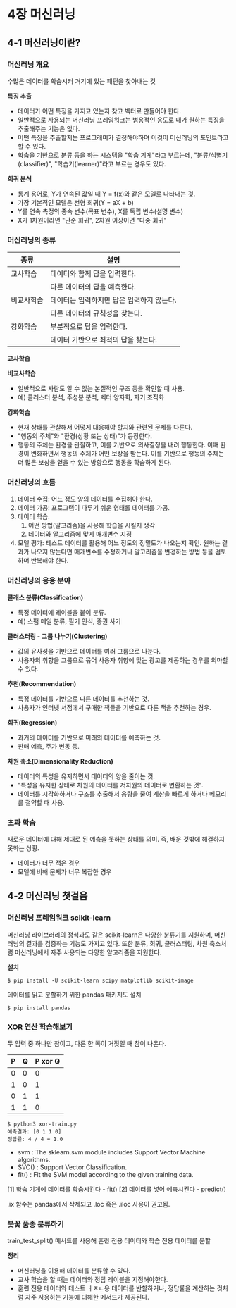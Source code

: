 # 4장 머신러닝

## 4-1 머신러닝이란?

### 머신러닝 개요

수많은 데이터를 학습시켜 거기에 있는 패턴을 찾아내는 것

**특징 추출**

- 데이터가 어떤 특징을 가지고 있는지 찾고 벡터로 만들어야 한다.
- 일반적으로 사용되는 머신러닝 프레임워크는 범용적인 용도로 내가 원하는 특징을 추출해주는 기능은 없다.
- 어떤 특징을 추출할지는 프로그래머가 결정해야하며 이것이 머신러닝의 포인트라고 할 수 있다.
- 학습을 기반으로 분류 등을 하는 시스템을 "학습 기계"라고 부르는데, "분류/식별기(classifier)", "학습기(learner)"라고 부르는 경우도 있다.

**회귀 분석**

- 통계 용어로, Y가 연속된 값일 때 Y = f(x)와 같은 모델로 나타내는 것.
- 가장 기본적인 모델은 선형 회귀(Y = aX + b)
- Y를 연속 측정의 종속 변수(목표 변수), X를 독립 변수(설명 변수)
- X가 1차원이라면 "단순 회귀", 2차원 이상이면 "다중 회귀"

### 머신러닝의 종류

| 종류    | 설명                      |
|-------|-------------------------|
| 교사학습  | 데이터와 함께 답을 입력한다.        |
|       | 다른 데이터의 답을 예측한다.        |
| 비교사학습 | 데이터는 입력하지만 답은 입력하지 않는다. |
|       | 다른 데이터의 규칙성을 찾는다.       |
| 강화학습  | 부분적으로 답을 입력한다.          |
|       | 데이터 기반으로 최적의 답을 찾는다.    |

**교사학습**

**비교사학습**

- 일반적으로 사람도 알 수 없는 본질적인 구조 등을 확인할 때 사용.
- 예) 클러스터 분석, 주성분 분석, 벡터 양자화, 자기 조직화

**강화학습**

- 현재 상태를 관찰해서 어떻게 대응해야 할지와 관련된 문제를 다룬다.
- "행동의 주체"와 "환경(상황 또는 상태)"가 등장한다.
- 행동의 주체는 환경을 관찰하고, 이를 기반으로 의사결정을 내려 행동한다. 이때 환경이 변화하면서 행동의 주체가 어떤 보상을 받는다. 이를 기반으로 행동의 주체는 더 많은 보상을 얻을 수 있는 방향으로 행동을
  학습하게 된다.

### 머신러닝의 흐름

1. 데이터 수집: 어느 정도 양의 데이터를 수집해야 한다.
2. 데이터 가공: 프로그램이 다루기 쉬운 형태롤 데이터를 가공.
3. 데이터 학습:
    1. 어떤 방법(알고리즘)을 사용해 학습을 시킬지 생각
    2. 데이터와 알고리즘에 맞게 매개변수 지정
4. 모델 평가: 테스트 데이터를 활용해 어느 정도의 정밀도가 나오는지 확인. 원하는 결과가 나오지 않는다면 매개변수를 수정하거나 알고리즘을 변경하는 방법 등을 검토하며 반복해야 한다.

### 머신러닝의 응용 분야

**클래스 분류(Classification)**

- 특정 데이터에 레이블을 붙여 분류.
- 예) 스팸 메일 분류, 필기 인식, 증권 사기

**클러스터링 - 그룹 나누기(Clustering)**

- 값의 유사성을 기반으로 데이터를 여러 그룹으로 나눈다.
- 사용자의 취향을 그룹으로 묶어 사용자 취향에 맞는 광고를 제공하는 경우를 의마할 수 있다.

**추천(Recommendation)**

- 특정 데이터를 기반으로 다른 데이터를 추천하는 것.
- 사용자가 인터넷 서점에서 구매한 책들을 기반으로 다른 책을 추천하는 경우.

**회귀(Regression)**

- 과거의 데이터를 기반으로 미래의 데이터를 예측하는 것.
- 판매 예측, 주가 변동 등.

**차원 축소(Dimensionality Reduction)**

- 데이터의 특성을 유지하면서 데이터의 양을 줄이는 것.
- "특성을 유지한 상태로 차원의 데이터를 저차원의 데이터로 변환하는 것".
- 데이터를 시각화하거나 구조를 추출해서 용량을 줄여 계산을 빠르게 하거나 메모리를 절약할 때 사용.

### 초과 학습

새로운 데이터에 대해 제대로 된 예측을 못하는 상태를 의미. 즉, 배운 것밖에 해결하지 못하는 상황.

- 데이터가 너무 적은 경우
- 모델에 비해 문제가 너무 복잡한 경우

## 4-2 머신러닝 첫걸음

### 머신러닝 프레임워크 scikit-learn

머신러닝 라이브러리의 정석과도 같은 scikit-learn은 다양한 분류기를 지원하며, 머신러닝의 결과를 검증하는 기능도 가지고 있다. 또한 분류, 회귀, 클러스터링, 차원 축소처럼 머신러닝에서 자주 사용되는 다양한
알고리즘을 지원한다.

**설치**

```shell
$ pip install -U scikit-learn scipy matplotlib scikit-image
```

데이터를 읽고 분할하기 위한 pandas 패키지도 설치

```shell
$ pip install pandas
```

### XOR 연산 학습해보기

두 입력 중 하나만 참이고, 다른 한 쪽이 거짓일 때 참이 나온다.

| P   | Q   | P xor Q |
|-----|-----|---------|
| 0   | 0   | 0       |
| 1   | 0   | 1       |
| 0   | 1   | 1       |
| 1   | 1   | 0       |

```shell
$ python3 xor-train.py
예측결과: [0 1 1 0]
정답률: 4 / 4 = 1.0
```

- svm : The sklearn.svm module includes Support Vector Machine algorithms.
- SVC() : Support Vector Classification.
- fit() : Fit the SVM model according to the given training data.

[1] 학습 기계에 데이터를 학습시킨다 - fit()
[2] 데이터를 넣어 예측시킨다 - predict()

.ix 함수는 pandas에서 삭제되고 .loc 혹은 .iloc 사용이 권고됨.

### 붓꽃 품종 분류하기

train_test_split() 메서드를 사용해 훈련 전용 데이터와 학습 전용 데이터를 분할

**정리**
- 머신러닝을 이용해 데이터를 분류할 수 있다.
- 교사 학습을 할 때는 데이터와 정답 레이블을 지정해야한다.
- 훈련 전용 데이터와 테스트 ㅓㅈㄴ용 데이터를 반할하거나, 정답률을 계산하는 것처럼 자주 사용하는 기능에 대해한 메서드가 제공된다.